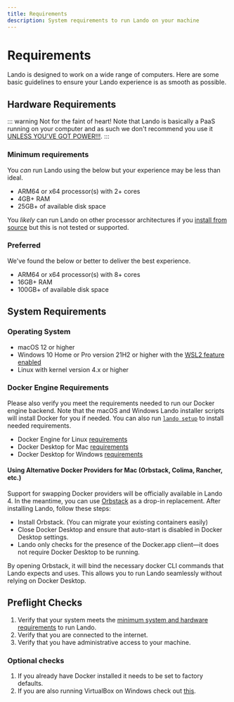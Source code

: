 ```yaml
---
title: Requirements
description: System requirements to run Lando on your machine
---
```


# Requirements

Lando is designed to work on a wide range of computers. Here are some basic guidelines to ensure your Lando experience is as smooth as possible.

## Hardware Requirements

::: warning Not for the faint of heart!
Note that Lando is basically a PaaS running on your computer and as such we don't recommend you use it [UNLESS YOU'VE GOT POWER!!!](https://www.youtube.com/watch?v=NowdrL6fvb4).
:::

### Minimum requirements

You _can_ run Lando using the below but your experience may be less than ideal.

* ARM64 or x64 processor(s) with 2+ cores
* 4GB+ RAM
* 25GB+ of available disk space

You _likely_ can run Lando on other processor architectures if you [install from source](https://docs.lando.dev/install/source.html) but this is not tested or supported.

### Preferred

We've found the below or better to deliver the best experience.

* ARM64 or x64 processor(s) with 8+ cores
* 16GB+ RAM
* 100GB+ of available disk space

## System Requirements

### Operating System

* macOS 12 or higher
* Windows 10 Home or Pro version 21H2 or higher with the [WSL2 feature enabled](https://learn.microsoft.com/en-us/windows/wsl/install)
* Linux with kernel version 4.x or higher

### Docker Engine Requirements

Please also verify you meet the requirements needed to run our Docker engine backend. Note that the macOS and Windows Lando installer scripts will install Docker for you if needed. You can also run [`lando setup`](https://docs.lando.dev/cli/setup.html) to install needed requirements.

* Docker Engine for Linux [requirements](https://docs.docker.com/engine/install/)
* Docker Desktop for Mac [requirements](https://docs.docker.com/desktop/setup/install/mac-install/#system-requirements)
* Docker Desktop for Windows [requirements](https://docs.docker.com/desktop/setup/install/windows-install/#system-requirements)

#### Using Alternative Docker Providers for Mac (Orbstack, Colima, Rancher, etc.)

Support for swapping Docker providers will be officially available in Lando 4. In the meantime, you can use [Orbstack](https://orbstack.dev/) as a drop-in replacement. After installing Lando, follow these steps:

* Install Orbstack. (You can migrate your existing containers easily)
* Close Docker Desktop and ensure that auto-start is disabled in Docker Desktop settings.
* Lando only checks for the presence of the Docker.app client—it does not require Docker Desktop to be running.

By opening Orbstack, it will bind the necessary docker CLI commands that Lando expects and uses. This allows you to run Lando seamlessly without relying on Docker Desktop.

## Preflight Checks

1. Verify that your system meets the [minimum system and hardware requirements](#system-requirements) to run Lando.
2. Verify that you are connected to the internet.
3. Verify that you have administrative access to your machine.

### Optional checks

1. If you already have Docker installed it needs to be set to factory defaults.
2. If you are also running VirtualBox on Windows check out [this](./../help/win-also-vb.md).
